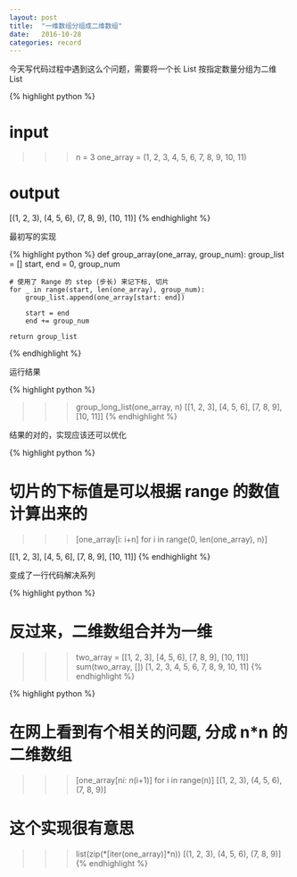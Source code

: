 ```yaml
---
layout: post
title:  "一维数组分组成二维数组"
date:   2016-10-28
categories: record
---
```



今天写代码过程中遇到这么个问题，需要将一个长 List 按指定数量分组为二维 List

{% highlight python %}
# input
>>> n = 3
>>> one_array = (1, 2, 3, 4, 5, 6, 7, 8, 9, 10, 11)

# output
[(1, 2, 3), (4, 5, 6), (7, 8, 9), (10, 11)]
{% endhighlight %}


最初写的实现

{% highlight python %}
def group_array(one_array, group_num):
    group_list = []
    start, end = 0, group_num

    # 使用了 Range 的 step (步长) 来记下标, 切片
    for _ in range(start, len(one_array), group_num):
        group_list.append(one_array[start: end])

        start = end
        end += group_num

    return group_list
{% endhighlight %}

运行结果

{% highlight python %}
>>> group_long_list(one_array, n)
[[1, 2, 3], [4, 5, 6], [7, 8, 9], [10, 11]]
{% endhighlight %}

结果的对的，实现应该还可以优化

{% highlight python %}
# 切片的下标值是可以根据 range 的数值计算出来的
>>> [one_array[i: i+n] for i in range(0, len(one_array), n)]

[[1, 2, 3], [4, 5, 6], [7, 8, 9], [10, 11]]
{% endhighlight %}

变成了一行代码解决系列

{% highlight python %}
# 反过来，二维数组合并为一维
>>> two_array = [[1, 2, 3], [4, 5, 6], [7, 8, 9], [10, 11]]
>>> sum(two_array, [])
[1, 2, 3, 4, 5, 6, 7, 8, 9, 10, 11]
{% endhighlight %}

{% highlight python %}
# 在网上看到有个相关的问题, 分成 n*n 的二维数组
>>> [one_array[n*i: n*(i+1)] for i in range(n)]
[(1, 2, 3), (4, 5, 6), (7, 8, 9)]

# 这个实现很有意思
>>> list(zip(*[iter(one_array)]*n))
[(1, 2, 3), (4, 5, 6), (7, 8, 9)]
{% endhighlight %}

